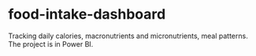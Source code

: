 # food-intake-dashboard
Tracking daily calories, macronutrients and micronutrients, meal patterns. The project is in Power BI.

